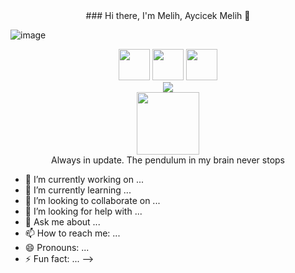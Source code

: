 

<div id="header" align="center" >
### Hi there, I'm Melih, Aycicek Melih 👋

</div>



![image](https://user-images.githubusercontent.com/61455803/183992991-76fe28d3-86a0-4878-be67-4345e0c8f0fc.png)



<div id="header" align="center">
  <img src="https://user-images.githubusercontent.com/61455803/183992314-d1c7232c-9582-4f3c-a5ea-2a36d2cf14f5.png" width="50"/>
  <img src="https://user-images.githubusercontent.com/61455803/183992991-76fe28d3-86a0-4878-be67-4345e0c8f0fc.png" width="50"/>
    <img src="https://user-images.githubusercontent.com/61455803/183993381-2a7389b8-37f8-4fdc-8b98-326a7ee5291d.png" width="50"/>
</div>




<div id="header" align="center">
  <img src="https://user-images.githubusercontent.com/61455803/183988963-6419249b-842a-4630-9de8-c71102a2ce67.svg"/>
</div>

<div id="header" align="center">
  <img src="https://media.giphy.com/media/M9gbBd9nbDrOTu1Mqx/giphy.gif" width="100"/>
</div>
<div id="header" align="center">
  Always in update. The pendulum in my brain never stops
</div>


- 🔭 I’m currently working on ...
- 🌱 I’m currently learning ...
- 👯 I’m looking to collaborate on ...
- 🤔 I’m looking for help with ...
- 💬 Ask me about ...
- 📫 How to reach me: ...
- 😄 Pronouns: ...
- ⚡ Fun fact: ...
-->
